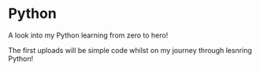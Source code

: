# Python
A look into my Python learning from zero to hero!

The first uploads will be simple code whilst on my journey through lesnring Python!

